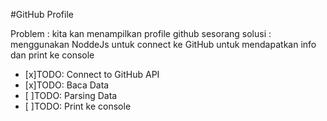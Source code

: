 #GitHub Profile

Problem : kita kan menampilkan profile github sesorang
solusi : menggunakan NoddeJs untuk connect ke GitHub untuk mendapatkan info dan print ke console


* [x]TODO: Connect to GitHub API
* [x]TODO: Baca Data
* [ ]TODO: Parsing Data
* [ ]TODO: Print ke console